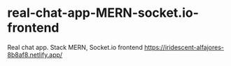 # real-chat-app-MERN-socket.io-frontend
Real chat app. Stack MERN, Socket.io frontend
https://iridescent-alfajores-8b8af8.netlify.app/